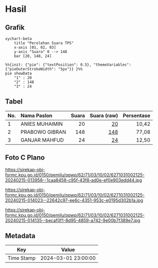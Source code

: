 # Hasil

## Grafik

```mermaid
xychart-beta
    title "Perolehan Suara TPS"
    x-axis [01, 02, 03]
    y-axis "Suara" 0 --> 148
    bar [20, 148, 24]
```

```mermaid
%%{init: {"pie": {"textPosition": 0.5}, "themeVariables": {"pieOuterStrokeWidth": "5px"}} }%%
pie showData
    "1" : 20
    "2" : 148
    "3" : 24
```

## Tabel

| No. | Nama Paslon    | Suara | Suara (raw) | Persentase |
|:--- |:-------------- | -----:| -----------:| ----------:|
| 1   | ANIES MUHAIMIN | 20    | [20][p-1]   | 10,42      |
| 2   | PRABOWO GIBRAN | 148   | [148][p-2]  | 77,08      |
| 3   | GANJAR MAHFUD  | 24    | [24][p-3]   | 12,50      |


[p-1]: https://github.com/gigit-pemilu/pemilu-2024-62-kalimantan-tengah/blob/main/pilpres/hitung-suara/sub/62-kalimantan-tengah/sub/71-kota-palangkaraya/sub/03-jekan-raya/sub/1002-menteng/sub/125-tps/sub/paslon-1.txt
[p-2]: https://github.com/gigit-pemilu/pemilu-2024-62-kalimantan-tengah/blob/main/pilpres/hitung-suara/sub/62-kalimantan-tengah/sub/71-kota-palangkaraya/sub/03-jekan-raya/sub/1002-menteng/sub/125-tps/sub/paslon-2.txt
[p-3]: https://github.com/gigit-pemilu/pemilu-2024-62-kalimantan-tengah/blob/main/pilpres/hitung-suara/sub/62-kalimantan-tengah/sub/71-kota-palangkaraya/sub/03-jekan-raya/sub/1002-menteng/sub/125-tps/sub/paslon-3.txt

## Foto C Plano

https://sirekap-obj-formc.kpu.go.id/0150/pemilu/ppwp/62/71/03/10/02/6271031002125-20240215-013958--1caa8458-c95f-43f8-ad0e-ef0e903edd44.jpg

https://sirekap-obj-formc.kpu.go.id/0150/pemilu/ppwp/62/71/03/10/02/6271031002125-20240215-014023--22642c97-ee6c-4351-953c-e0195d302b1a.jpg

https://sirekap-obj-formc.kpu.go.id/0150/pemilu/ppwp/62/71/03/10/02/6271031002125-20240215-014135--becaf0f1-8d95-4859-a742-9e00b7f389e7.jpg


## Metadata

| Key        | Value               |
| ---------- | ------------------- |
| Time Stamp | 2024-03-01 23:00:00 |



